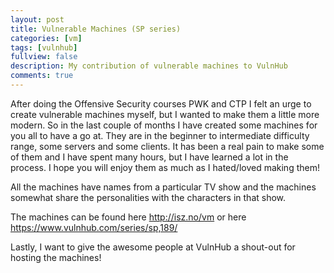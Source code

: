 ```yaml
---
layout: post
title: Vulnerable Machines (SP series)
categories: [vm]
tags: [vulnhub]
fullview: false
description: My contribution of vulnerable machines to VulnHub
comments: true
---
```


After doing the Offensive Security courses PWK and CTP I felt an urge to create vulnerable machines myself, but I wanted to make them a little more modern. So in the last couple of months I have created some machines for you all to have a go at. They are in the beginner to intermediate difficulty range, some servers and some clients. It has been a real pain to make some of them and I have spent many hours, but I have learned a lot in the process. I hope you will enjoy them as much as I hated/loved making them!
  
All the machines have names from a particular TV show and the machines somewhat share the personalities with the characters in that show. 
  
The machines can be found here <a href="http://isz.no/vm">http://isz.no/vm</a> or here <a href="https://www.vulnhub.com/series/sp,189/">https://www.vulnhub.com/series/sp,189/</a>
  
Lastly, I want to give the awesome people at VulnHub a shout-out for hosting the machines!
